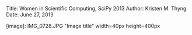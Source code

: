 Title:   Women in Scientific Computing, SciPy 2013
Author:  Kristen M. Thyng
Date:    June 27, 2013

[image]: IMG_0728.JPG "Image title" width=40px height=400px